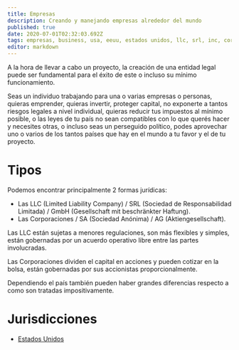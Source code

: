 ```yaml
---
title: Empresas
description: Creando y manejando empresas alrededor del mundo
published: true
date: 2020-07-01T02:32:03.692Z
tags: empresas, business, usa, eeuu, estados unidos, llc, srl, inc, corp
editor: markdown
---
```


A la hora de llevar a cabo un proyecto, la creación de una entidad legal puede ser fundamental para el éxito de este o incluso su mínimo funcionamiento.

Seas un individuo trabajando para una o varias empresas o personas, quieras emprender, quieras invertir, proteger capital, no exponerte a tantos riesgos legales a nivel individual, quieras reducir tus impuestos al mínimo posible, o las leyes de tu país no sean compatibles con lo que querés hacer y necesites otras, o incluso seas un perseguido político, podes aprovechar uno o varios de los tantos países que hay en el mundo a tu favor y el de tu proyecto.

# Tipos

Podemos encontrar principalmente 2 formas jurídicas:

- Las LLC (Limited Liability Company) / SRL (Sociedad de Responsabilidad Limitada) / GmbH (Gesellschaft mit beschränkter Haftung).
- Las Corporaciones / SA (Sociedad Anónima) / AG (Aktiengesellschaft).

Las LLC están sujetas a menores regulaciones, son más flexibles y simples, están gobernadas por un acuerdo operativo libre entre las partes involucradas.

Las Corporaciones dividen el capital en acciones y pueden cotizar en la bolsa, están gobernadas por sus accionistas proporcionalmente.

Dependiendo el país también pueden haber grandes diferencias respecto a como son tratadas impositivamente.

# Jurisdicciones

- [Estados Unidos](/es/business/usa)
